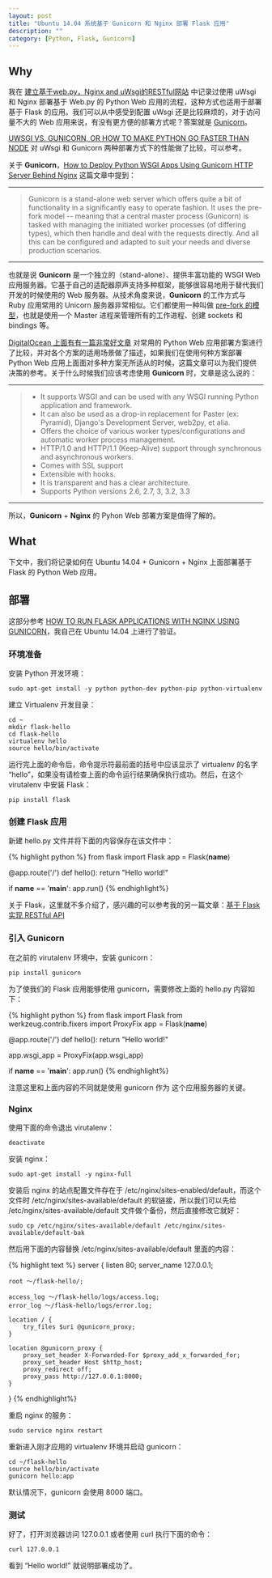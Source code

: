 ```yaml
---
layout: post
title: "Ubuntu 14.04 系统基于 Gunicorn 和 Nginx 部署 Flask 应用"
description: ""
category: [Python, Flask, Gunicorn]
---
```


## Why

我在 [建立基于web.py，Nginx and uWsgi的RESTful网站][4] 中记录过使用 uWsgi 和 Nginx 部署基于 Web.py 的 Python Web 应用的流程，这种方式也适用于部署基于 Flask 的应用。我们可以从中感受到配置 uWsgi 还是比较麻烦的，对于访问量不大的 Web 应用来说，有没有更方便的部署方式呢？答案就是 [Gunicorn][5]。

[UWSGI VS. GUNICORN, OR HOW TO MAKE PYTHON GO FASTER THAN NODE][6] 对 uWsgi 和 Gunicorn 两种部署方式下的性能做了比较，可以参考。

关于 __Gunicorn__，[How to Deploy Python WSGI Apps Using Gunicorn HTTP Server Behind Nginx][3] 这篇文章中提到：

-------------

> Gunicorn is a stand-alone web server which offers quite a bit of functionality in a significantly easy to operate fashion. It uses the pre-fork model -- meaning that a central master process (Gunicorn) is tasked with managing the initiated worker processes (of differing types), which then handle and deal with the requests directly. And all this can be configured and adapted to suit your needs and diverse production scenarios.

-------------

也就是说 __Gunicorn__ 是一个独立的（stand-alone）、提供丰富功能的 WSGI Web 应用服务器。它基于自己的适配器原声支持多种框架，能够很容易地用于替代我们开发的时候使用的 Web 服务器。从技术角度来说，__Gunicorn__ 的工作方式与 Ruby 应用常用的 Unicorn 服务器非常相似。它们都使用一种叫做 [pre-fork 的模型][2]，也就是使用一个 Master 进程来管理所有的工作进程、创建 sockets 和 bindings 等。

[DigitalOcean 上面有有一篇非常好文章][1] 对常用的 Python Web 应用部署方案进行了比较，并对各个方案的适用场景做了描述，如果我们在使用何种方案部署 Python Web 应用上面面对多种方案无所适从的时候，这篇文章可以为我们提供决策的参考。关于什么时候我们应该考虑使用 __Gunicorn__ 时，文章是这么说的：

-------------

> - It supports WSGI and can be used with any WSGI running Python application and framework.
> - It can also be used as a drop-in replacement for Paster (ex: Pyramid), Django's Development Server, web2py, et alia.
> - Offers the choice of various worker types/configurations and automatic worker process management.
> - HTTP/1.0 and HTTP/1.1 (Keep-Alive) support through synchronous and asynchronous workers.
> - Comes with SSL support
> - Extensible with hooks.
> - It is transparent and has a clear architecture.
> - Supports Python versions 2.6, 2.7, 3, 3.2, 3.3

-------------

所以，__Gunicorn__ + __Nginx__ 的 Pyhon Web 部署方案是值得了解的。

## What

下文中，我们将记录如何在 Ubuntu 14.04 + Gunicorn + Nginx 上面部署基于 Flask 的 Python Web 应用。

## 部署

这部分参考 [HOW TO RUN FLASK APPLICATIONS WITH NGINX USING GUNICORN][7]，我自己在 Ubuntu 14.04 上进行了验证。

### 环境准备

安装 Python 开发环境：

	sudo apt-get install -y python python-dev python-pip python-virtualenv

建立 Virtualenv 开发目录：

	cd ~
	mkdir flask-hello
	cd flask-hello
	virtualenv hello
	source hello/bin/activate

运行完上面的命令后，命令提示符最前面的括号中应该显示了 virtualenv 的名字 “hello”，如果没有请检查上面的命令运行结果确保执行成功。然后，在这个 virutalenv 中安装 Flask：

	pip install flask

### 创建 Flask 应用

新建 hello.py 文件并将下面的内容保存在该文件中：

{% highlight python %}
from flask import Flask
app = Flask(__name__)
 
@app.route('/')
def hello():
    return "Hello world!"
 
if __name__ == '__main__':
    app.run()
{% endhighlight%}

关于 Flask，这里就不多介绍了，感兴趣的可以参考我的另一篇文章：[基于 Flask 实现 RESTful API][8]

### 引入 Gunicorn

在之前的 virutalenv 环境中，安装 gunicorn：

	pip install gunicorn

为了使我们的 Flask 应用能够使用 gunicorn，需要修改上面的 hello.py 内容如下：

{% highlight python %}
from flask import Flask
from werkzeug.contrib.fixers import ProxyFix
app = Flask(__name__)
 
@app.route('/')
def hello():
    return "Hello world!"
 
app.wsgi_app = ProxyFix(app.wsgi_app)
 
if __name__ == '__main__':
    app.run()
{% endhighlight%}

注意这里和上面内容的不同就是使用 gunicorn 作为 这个应用服务器的关键。

### Nginx

使用下面的命令退出 virutalenv：

	deactivate

安装 nginx：

	sudo apt-get install -y nginx-full

安装后 nginx 的站点配置文件存在于 /etc/nginx/sites-enabled/default，而这个文件时 /etc/nginx/sites-available/default 的软链接，所以我们可以先给 /etc/nginx/sites-available/default 文件做个备份，然后直接修改它就好：

	sudo cp /etc/nginx/sites-available/default /etc/nginx/sites-available/default-bak

然后用下面的内容替换 /etc/nginx/sites-available/default 里面的内容：

{% highlight text %}
server {
    listen 80;
    server_name 127.0.0.1;
 
    root ～/flask-hello/;
 
    access_log ～/flask-hello/logs/access.log;
    error_log ～/flask-hello/logs/error.log;
 
    location / {
	    try_files $uri @gunicorn_proxy;
    }

    location @gunicorn_proxy {
	    proxy_set_header X-Forwarded-For $proxy_add_x_forwarded_for;
	    proxy_set_header Host $http_host;
	    proxy_redirect off;
	    proxy_pass http://127.0.0.1:8000;
	}
}
{% endhighlight%}

重启 nginx 的服务：

	sudo service nginx restart

重新进入刚才应用的 virtualenv 环境并启动 gunicorn：

	cd ~/flask-hello
	source hello/bin/activate
	gunicorn hello:app

默认情况下，gunicorn 会使用 8000 端口。

### 测试

好了，打开浏览器访问 127.0.0.1 或者使用 curl 执行下面的命令：

	curl 127.0.0.1

看到 “Hello world!” 就说明部署成功了。


[1]: https://www.digitalocean.com/community/tutorials/a-comparison-of-web-servers-for-python-based-web-applications
[2]: http://stackoverflow.com/questions/25834333/what-exactly-is-a-pre-fork-web-server-model
[3]: https://www.digitalocean.com/community/tutorials/how-to-deploy-python-wsgi-apps-using-gunicorn-http-server-behind-nginx
[4]: http://xhrwang.me/2014/06/11/create-a-webpy-based-web-server-with-nginx-and-uwsgi.html
[5]: http://gunicorn.org/
[6]: http://blog.kgriffs.com/2012/12/18/uwsgi-vs-gunicorn-vs-node-benchmarks.html
[7]: http://www.onurguzel.com/how-to-run-flask-applications-with-nginx-using-gunicorn/#comment-816040378
[8]: http://xhrwang.me/2014/12/13/restful-api-by-flask.html


